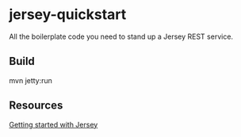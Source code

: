 # jersey-quickstart
All the boilerplate code you need to stand up a Jersey REST service. 

## Build
mvn jetty:run 

## Resources
[Getting started with Jersey](https://psamsotha.github.io/jersey/2015/10/10/getting-started-with-jersey2.html)
